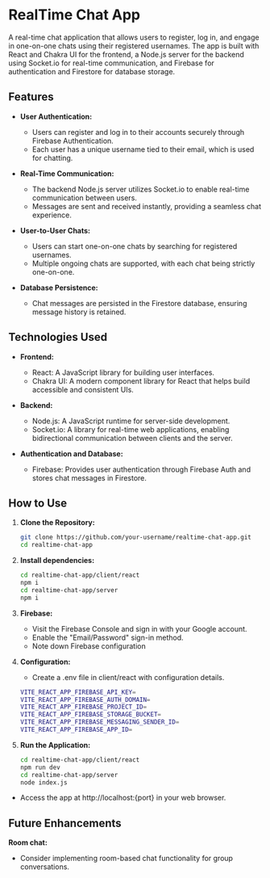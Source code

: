 # RealTime Chat App

A real-time chat application that allows users to register, log in, and engage in one-on-one chats using their registered usernames. The app is built with React and Chakra UI for the frontend, a Node.js server for the backend using Socket.io for real-time communication, and Firebase for authentication and Firestore for database storage.

## Features

- **User Authentication:**
  - Users can register and log in to their accounts securely through Firebase Authentication.
  - Each user has a unique username tied to their email, which is used for chatting.

- **Real-Time Communication:**
  - The backend Node.js server utilizes Socket.io to enable real-time communication between users.
  - Messages are sent and received instantly, providing a seamless chat experience.

- **User-to-User Chats:**
  - Users can start one-on-one chats by searching for registered usernames.
  - Multiple ongoing chats are supported, with each chat being strictly one-on-one.

- **Database Persistence:**
  - Chat messages are persisted in the Firestore database, ensuring message history is retained.

## Technologies Used

- **Frontend:**
  - React: A JavaScript library for building user interfaces.
  - Chakra UI: A modern component library for React that helps build accessible and consistent UIs.

- **Backend:**
  - Node.js: A JavaScript runtime for server-side development.
  - Socket.io: A library for real-time web applications, enabling bidirectional communication between clients and the server.

- **Authentication and Database:**
  - Firebase: Provides user authentication through Firebase Auth and stores chat messages in Firestore.

## How to Use

1. **Clone the Repository:**
   ```bash
   git clone https://github.com/your-username/realtime-chat-app.git
   cd realtime-chat-app
   
2. **Install dependencies:**
   ```bash
   cd realtime-chat-app/client/react
   npm i
   cd realtime-chat-app/server
   npm i

3. **Firebase:**
   - Visit the Firebase Console and sign in with your Google account.
   - Enable the "Email/Password" sign-in method.
   - Note down Firebase configuration

4. **Configuration:**
   - Create a .env file in client/react with configuration details.
   ```bash
   VITE_REACT_APP_FIREBASE_API_KEY=
   VITE_REACT_APP_FIREBASE_AUTH_DOMAIN=
   VITE_REACT_APP_FIREBASE_PROJECT_ID=
   VITE_REACT_APP_FIREBASE_STORAGE_BUCKET=
   VITE_REACT_APP_FIREBASE_MESSAGING_SENDER_ID=
   VITE_REACT_APP_FIREBASE_APP_ID=

5. **Run the Application:**
   ```bash
   cd realtime-chat-app/client/react
   npm run dev
   cd realtime-chat-app/server
   node index.js
  - Access the app at http://localhost:{port} in your web browser.

## Future Enhancements
**Room chat:**
- Consider implementing room-based chat functionality for group conversations.

